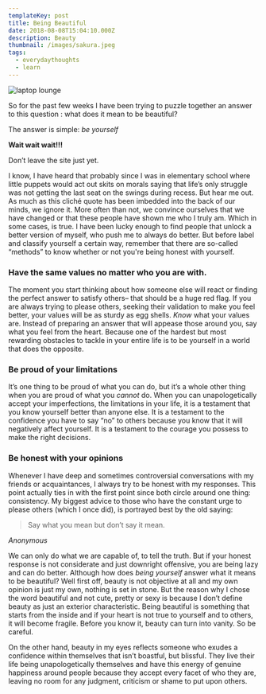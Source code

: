 ```yaml
---
templateKey: post
title: Being Beautiful
date: 2018-08-08T15:04:10.000Z
description: Beauty
thumbnail: /images/sakura.jpeg
tags:
  - everydaythoughts
  - learn
---
```


![laptop lounge](/images/sakura.jpeg)

So for the past few weeks I have been trying to puzzle together an answer to this question : what does it mean to be beautiful? 

The answer is simple: *be yourself*

**Wait wait wait!!!** 

Don’t leave the site just yet. 

I know, I have heard that probably since I was in elementary school where little puppets would act out skits on morals saying that life’s only struggle was not getting the last seat on the swings during recess. But hear me out. As much as this cliché quote has been imbedded into the back of our minds, we ignore it. More often than not, we convince ourselves that we have changed or that these people have shown me who I truly am. Which in some cases, is true. I have been lucky enough to find people that unlock a better version of myself, who push me to always do better. But before label and classify yourself a certain way, remember that there are so-called “methods” to know whether or not you're being honest with yourself. 

### Have the same values no matter who you are with.

The moment you start thinking about how someone else will react or finding the perfect answer to satisfy others– that should be a huge red flag. If you are always trying to please others, seeking their validation to make you feel better, your values will be as sturdy as egg shells. *Know* what your values are. Instead of preparing an answer that will appease those around you, say what you feel from the heart. Because one of the hardest but most rewarding obstacles to tackle in your entire life is to be yourself in a world that does the opposite.        

### Be proud of your limitations

It’s one thing to be proud of what you can do, but it’s a whole other thing when you are proud of what you *cannot* do. When you can unapologetically accept your imperfections, the limitations in your life, it is a testament that you know yourself better than anyone else. It is a testament to the confidence you have to say “no” to others because you know that it will negatively affect yourself. It is a testament to the courage you possess to make the right decisions. 

### Be honest with your opinions

Whenever I have deep and sometimes controversial conversations with my friends or acquaintances, I always try to be honest with my responses. This point actually ties in with the first point since both circle around one thing: consistency. My biggest advice to those who have the constant urge to please others (which I once did), is portrayed best by the old saying:

<blockquote>Say what you mean but don’t say it mean.</blockquote>

<cite>Anonymous</cite>

We can only do what we are capable of, to tell the truth. But if your honest response is not considerate and just downright offensive, you are being lazy and can do better. Although how does *being yourself* answer what it means to be beautiful? Well first off, beauty is not objective at all and my own opinion is just my own, nothing is set in stone. But the reason why I chose the word beautiful and not cute, pretty or sexy is because I don’t define beauty as just an exterior characteristic. Being beautiful is something that starts from the inside and if your heart is not true to yourself and to others, it will become fragile. Before you know it, beauty can turn into vanity. So be careful. 

On the other hand, beauty in my eyes reflects someone who exudes a confidence within themselves that isn’t boastful, but blissful. They live their life being unapologetically themselves and have this energy of genuine happiness around people because they accept every facet of who they are, leaving no room for any judgment, criticism or shame to put upon others.